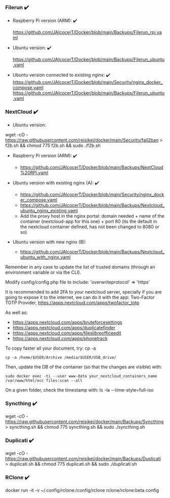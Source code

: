 ### Filerun :heavy_check_mark:

* Raspberry Pi version (ARM): :heavy_check_mark:

    <https://github.com/JAlcocerT/Docker/blob/main/Backups/Filerun_rpi.yaml>

* Ubuntu version: :heavy_check_mark:

   <https://github.com/JAlcocerT/Docker/blob/main/Backups/Filerun_ubuntu.yaml>
   
 * Ubuntu version connected to existing nginx: :heavy_check_mark:
   <https://github.com/JAlcocerT/Docker/blob/main/Security/nginx_docker_compose.yaml>
   <https://github.com/JAlcocerT/Docker/blob/main/Backups/Filerun_ubuntu.yaml>

### NextCloud :heavy_check_mark:

* Ubuntu version:

wget -cO - https://raw.githubusercontent.com/reisikei/docker/main/Security/fail2ban > f2b.sh && chmod 775 f2b.sh && sudo ./f2b.sh

* Raspberry Pi version (ARM): :heavy_check_mark:
   * <https://github.com/JAlcocerT/Docker/blob/main/Backups/NextCloud%20RPi.yaml>

* Ubuntu version with existing nginx (A): :heavy_check_mark:

   * <https://github.com/JAlcocerT/Docker/blob/main/Security/nginx_docker_compose.yaml>
   * <https://github.com/JAlcocerT/Docker/blob/main/Backups/Nextcloud_ubuntu_nginx_existing.yaml>
   * Add the proxy host in the nginx portal: domain needed + name of the container (nextcloud-app for this one) + port 80 (its the default in the nextcloud container defined, has not been changed to 8080 or so)

* Ubuntu version with new nginx (B):

   * <https://github.com/JAlcocerT/Docker/blob/main/Backups/Nextcloud_ubuntu_with_nginx.yaml>


Remember in any case to update the list of trusted domains (through an environment variable or via the CLI).

Modify  config/config.php file to include: 'overwriteprotocol' => 'https'

It is recommended to add 2FA to your nextcloud server, specially if you are going to expose it to the internet, we can do it with the app: Two-Factor TOTP Provider, <https://apps.nextcloud.com/apps/twofactor_totp> 

As well as:
            
  * <https://apps.nextcloud.com/apps/bruteforcesettings>
  *  <https://apps.nextcloud.com/apps/duplicatefinder>
  *   <https://apps.nextcloud.com/apps/fileslibreofficeedit>
  *   <https://apps.nextcloud.com/apps/phonetrack>






To copy faster all your document, try: cp -a <source> <destination>

```
cp -a /home/$USER/Archive /media/$USER/USB_drive/        
```

Then, update the DB of the container (so that the changes are visible) with:

```
sudo docker exec -ti --user www-data your_nextcloud_containers_name /var/www/html/occ files:scan --all
```
            
On a given folder, check the timestamp with: ls -la --time-style=full-iso
    
### Syncthing :heavy_check_mark:

wget -cO - https://raw.githubusercontent.com/reisikei/docker/main/Backups/Syncthing > syncthing.sh && chmod 775 syncthing.sh && sudo ./syncthing.sh


### Duplicati :heavy_check_mark:

wget -cO - https://raw.githubusercontent.com/reisikei/docker/main/Backups/Duplicati > duplicati.sh && chmod 775 duplicati.sh && sudo ./duplicati.sh


### RClone :heavy_check_mark:

docker run -it -v ~/.config/rclone:/config/rclone  rclone/rclone:beta config
